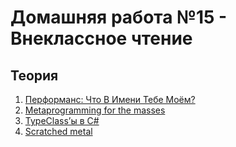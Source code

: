 # Домашняя работа №15 - Внеклассное чтение

## Теория
 1. [Перформанс: Что В Имени Тебе Моём?](https://www.youtube.com/watch?v=p2b4JHESEOc)
 2. [Metaprogramming for the masses](https://www.youtube.com/watch?v=UybGH0xL5ns)
 3. [TypeClass’ы в C#](https://youtu.be/W64C3FsxjXE)
 4. [Scratched metal](https://www.youtube.com/watch?v=eB_S9lQ4c4I)